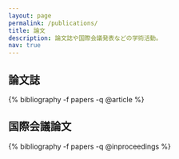 ```yaml
---
layout: page
permalink: /publications/
title: 論文
description: 論文誌や国際会議発表などの学術活動。
nav: true
---
```


<div class="publications">

  <h2 class="year">論文誌</h2>
  {% bibliography -f papers -q @article %}

  <h2 class="year">国際会議論文</h2>
  {% bibliography -f papers -q @inproceedings %}
  

</div>
